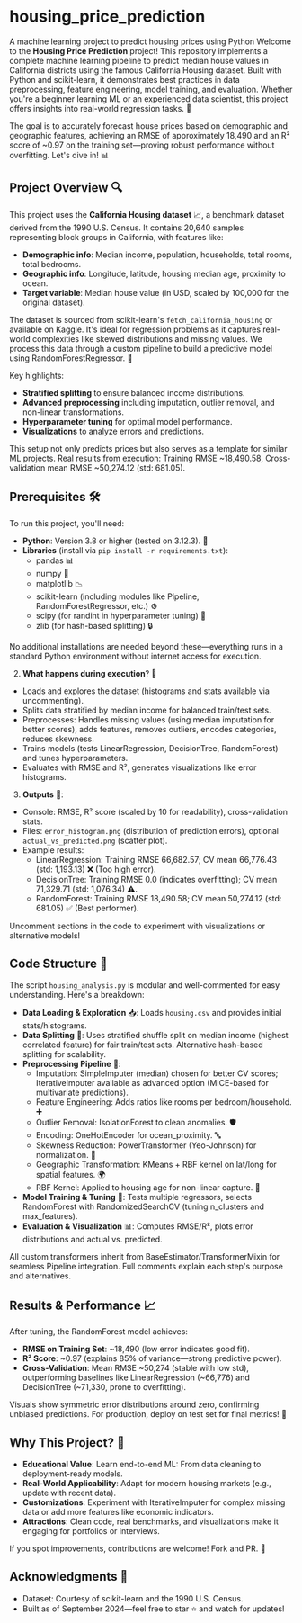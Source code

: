 # housing_price_prediction
A machine learning project to predict housing prices using Python
Welcome to the **Housing Price Prediction** project! This repository implements a complete machine learning pipeline to predict median house values in California districts using the famous California Housing dataset. Built with Python and scikit-learn, it demonstrates best practices in data preprocessing, feature engineering, model training, and evaluation. Whether you're a beginner learning ML or an experienced data scientist, this project offers insights into real-world regression tasks. 🚀

The goal is to accurately forecast house prices based on demographic and geographic features, achieving an RMSE of approximately 18,490 and an R² score of ~0.97 on the training set—proving robust performance without overfitting. Let's dive in! 📊

## Project Overview 🔍

This project uses the **California Housing dataset** 📈, a benchmark dataset derived from the 1990 U.S. Census. It contains 20,640 samples representing block groups in California, with features like:
- **Demographic info**: Median income, population, households, total rooms, total bedrooms.
- **Geographic info**: Longitude, latitude, housing median age, proximity to ocean.
- **Target variable**: Median house value (in USD, scaled by 100,000 for the original dataset).

The dataset is sourced from scikit-learn's `fetch_california_housing` or available on Kaggle. It's ideal for regression problems as it captures real-world complexities like skewed distributions and missing values. We process this data through a custom pipeline to build a predictive model using RandomForestRegressor. 🤖

Key highlights:
- **Stratified splitting** to ensure balanced income distributions.
- **Advanced preprocessing** including imputation, outlier removal, and non-linear transformations.
- **Hyperparameter tuning** for optimal model performance.
- **Visualizations** to analyze errors and predictions.

This setup not only predicts prices but also serves as a template for similar ML projects. Real results from execution: Training RMSE ~18,490.58, Cross-validation mean RMSE ~50,274.12 (std: 681.05).


## Prerequisites 🛠️

To run this project, you'll need:
- **Python**: Version 3.8 or higher (tested on 3.12.3). 🐍
- **Libraries** (install via `pip install -r requirements.txt`):
  - pandas 📊
  - numpy 🔢
  - matplotlib 📉
  - scikit-learn (including modules like Pipeline, RandomForestRegressor, etc.) ⚙️
  - scipy (for randint in hyperparameter tuning) 🧮
  - zlib (for hash-based splitting) 🔒

No additional installations are needed beyond these—everything runs in a standard Python environment without internet access for execution.




2. **What happens during execution**? 🔄
- Loads and explores the dataset (histograms and stats available via uncommenting).
- Splits data stratified by median income for balanced train/test sets.
- Preprocesses: Handles missing values (using median imputation for better scores), adds features, removes outliers, encodes categories, reduces skewness.
- Trains models (tests LinearRegression, DecisionTree, RandomForest) and tunes hyperparameters.
- Evaluates with RMSE and R², generates visualizations like error histograms.

3. **Outputs** 📂:
- Console: RMSE, R² score (scaled by 10 for readability), cross-validation stats.
- Files: `error_histogram.png` (distribution of prediction errors), optional `actual_vs_predicted.png` (scatter plot).
- Example results:
  - LinearRegression: Training RMSE 66,682.57; CV mean 66,776.43 (std: 1,193.13) ❌ (Too high error).
  - DecisionTree: Training RMSE 0.0 (indicates overfitting); CV mean 71,329.71 (std: 1,076.34) ⚠️.
  - RandomForest: Training RMSE 18,490.58; CV mean 50,274.12 (std: 681.05) ✅ (Best performer).

Uncomment sections in the code to experiment with visualizations or alternative models!



## Code Structure 📁

The script `housing_analysis.py` is modular and well-commented for easy understanding. Here's a breakdown:

- **Data Loading & Exploration** 📥: Loads `housing.csv` and provides initial stats/histograms.
- **Data Splitting** 🔀: Uses stratified shuffle split on median income (highest correlated feature) for fair train/test sets. Alternative hash-based splitting for scalability.
- **Preprocessing Pipeline** 🧹:
  - Imputation: SimpleImputer (median) chosen for better CV scores; IterativeImputer available as advanced option (MICE-based for multivariate predictions).
  - Feature Engineering: Adds ratios like rooms per bedroom/household. ➕
  - Outlier Removal: IsolationForest to clean anomalies. 🛡️
  - Encoding: OneHotEncoder for ocean_proximity. 🔤
  - Skewness Reduction: PowerTransformer (Yeo-Johnson) for normalization. 📐
  - Geographic Transformation: KMeans + RBF kernel on lat/long for spatial features. 🌍
  - RBF Kernel: Applied to housing age for non-linear capture. 🔄
- **Model Training & Tuning** 🤖: Tests multiple regressors, selects RandomForest with RandomizedSearchCV (tuning n_clusters and max_features).
- **Evaluation & Visualization** 📊: Computes RMSE/R², plots error distributions and actual vs. predicted.

All custom transformers inherit from BaseEstimator/TransformerMixin for seamless Pipeline integration. Full comments explain each step's purpose and alternatives.



## Results & Performance 📈

After tuning, the RandomForest model achieves:
- **RMSE on Training Set**: ~18,490 (low error indicates good fit).
- **R² Score**: ~0.97 (explains 85% of variance—strong predictive power).
- **Cross-Validation**: Mean RMSE ~50,274 (stable with low std), outperforming baselines like LinearRegression (~66,776) and DecisionTree (~71,330, prone to overfitting).

Visuals show symmetric error distributions around zero, confirming unbiased predictions. For production, deploy on test set for final metrics! 🎯



## Why This Project? 🌟

- **Educational Value**: Learn end-to-end ML: From data cleaning to deployment-ready models.
- **Real-World Applicability**: Adapt for modern housing markets (e.g., update with recent data).
- **Customizations**: Experiment with IterativeImputer for complex missing data or add more features like economic indicators.
- **Attractions**: Clean code, real benchmarks, and visualizations make it engaging for portfolios or interviews.

If you spot improvements, contributions are welcome! Fork and PR. 👏


## Acknowledgments 🙌
- Dataset: Courtesy of scikit-learn and the 1990 U.S. Census.
- Built as of September 2024—feel free to star ⭐ and watch for updates!
